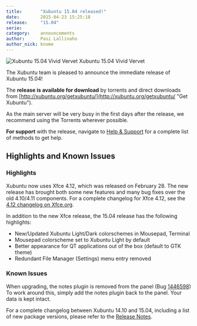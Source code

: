 ```yaml
---
title:       "Xubuntu 15.04 released!"
date:        2015-04-23 15:25:18
release:     "15.04"
serie:       
category:    announcements
author:      Pasi Lallinaho
author_nick: knome
---
```


![Xubuntu 15.04 Vivid Vervet](/assets/articles/releases/2015/vervet-artwork.png)
Xubuntu 15.04 Vivid Vervet

The Xubuntu team is pleased to announce the immediate release of Xubuntu 15.04!

The **release is available for download** by torrents and direct downloads from [http://xubuntu.org/getxubuntu/](http://xubuntu.org/getxubuntu/ "Get Xubuntu").

As the main server will be very busy in the first days after the release, we recommend using the Torrents wherever possible.

**For support** with the release, navigate to [Help &amp; Support](http://xubuntu.org/help/ "Help & Support") for a complete list of methods to get help.

Highlights and Known Issues
---------------------------

### Highlights

Xubuntu now uses Xfce 4.12, which was released on February 28. The new release has brought both some new features and many bug fixes over the old 4.10/4.11 components. For a complete changelog for Xfce 4.12, see the [4.12 changelog on Xfce.org](http://xfce.org/download/changelogs/4.12 "Xfce 4.12 Changelog").

In addition to the new Xfce release, the 15.04 release has the following highlights:

- New/Updated Xubuntu Light/Dark colorschemes in Mousepad, Terminal
- Mousepad colorscheme set to Xubuntu Light by default
- Better appearance for QT applications out of the box (default to GTK theme)
- Redundant File Manager (Settings) menu entry removed

### Known Issues

When upgrading, the notes plugin is removed from the panel (Bug [1446598](https://bugs.launchpad.net/ubuntu/+source/xfce4-notes-plugin/+bug/1446598)) To work around this, simply add the notes plugin back to the panel. Your data is kept intact.

For a complete changelog between Xubuntu 14.10 and 15.04, including a list of new package versions, please refer to the [Release Notes](https://wiki.ubuntu.com/VividVervet/ReleaseNotes/Xubuntu "Xubuntu 15.04 Release Notes").
